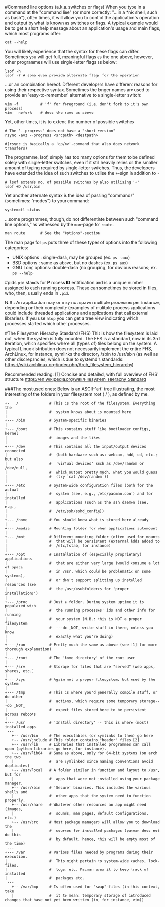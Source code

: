 #Command line options (a.k.a. switches or flags)
When you type in a command at the "command line" (or more correctly: "...in a
\*nix shell, such as bash"), often times, it will allow you to control the
application's operation and output by what is known as switches or flags.
A typical example would be to get a short help message about an application's
usage and main flags, which most programs offer:

    cat --help

You will likely experience that the syntax for these flags can differ.
Sometimes you will get full, meaningful flags as the one above, however, other
programmes will use single-letter flags as below:

    lsof -h
    lsof -? # some even provide alternate flags for the operation

...or an combination hereof. Different developers have different reasons for
using their respective syntax. Sometimes the longer names are used to provide
an 'easy-to-remember' alternative to a single-letter switch:

    vim -f          # 'f' for foreground (i.e. don't fork to it's own process)
    vim --nofork    # does the same as above

Yet, other times, it is to extend the number of possible switches

    # The '--progress' does not have a "short version"
    rsync -avz --progress <srcpath> <destpath>

    #(rsync is basically a 'cp/mv'-command that also does network transfers)

The programme, lsof, simply has too many options for them to be defined solely
with single-letter switches, even if it still heavily relies on the smaller
amount of typing required by single-letter switches.
Thus, the developers have extended the idea of such switches to utilise the
`+`-sign in addition to `-`

    # lsof extends no. of possible switches by also utilising '+'
    lsof +D /usr/bin

Yet another alternate syntax is the idea of passing "commands" (sometimes:
"modes") to your command:

    systemctl status

...some programmes, though, do not differentiate between such "command line
options," as witnessed by the `man`-page for `route`.

    man route       # See the "Options"-section

The man page for `ps` puts three of these types of options into the following
categories:
* UNIX options  : single-dash, may be grouped (ex. `ps -aux`)
* BSD options   : same as above, but no dashes (ex. `ps aux`)
* GNU Long options: double-dash (no grouping, for obvious reasons; ex. `ps --help`)

#pids
`pid` stands for __P__ rocess __ID__ entification and is a unique
number assigned to each running process. These can sometimes be
stored in files, who, then, usually ends in `.pid`.

N.B.: An application may or may not spawn multiple processes per instance,
depending on their complexity (examples of mulitple process applications
could include: threaded applications and applications that call external
libraries). If you use `htop` you can get a tree view indicating which
processes started which other processes.

#The Filesystem Hierachy Standard (FHS)
This is how the filesystem is laid out, when the system is fully mounted.
The FHS is a standard, now in its 3rd iteration, which specifies where all
(types of) files belong on the system. A typical Linux distribution does not
necessarily implement the entire FHS, ArchLinux, for instance, symlinks the
directory /sbin to /usr/sbin (as well as other discrepancies, which is due
to systemd's standards: https://wiki.archlinux.org/index.php/Arch_filesystem_hierarchy)

Recommended reading:
  [1] Concise and detailed, with full overview of FHS' structure
      https://en.wikipedia.org/wiki/Filesystem_Hierachy_Standard


###The most used ones:
Below is an ASCII-'art' tree illustrating, the most interesting of the folders
in your filesystem root ( / ), as defined by me.

```
+-   /              # This is the root of the filesystem. Everything the
|                   #  system knows about is mounted here.
|
+--- /bin           # System-specific binaries
|
+--- /boot          # This contains stuff like bootloader configs, kernel
|                   #  images and the likes
|
+--- /dev           # This contains all the input/output devices connected
|                   #  (both hardware such as: webcam, hdd, cd, etc.; but also
|                   #  'virtual devices' such as /dev/random or /dev/null,
|                   #  which output pretty much, what you would guess
|                   #  (try `cat /dev/random`))
|
+--- /etc           # System-wide configuration files (both for the actual
|                   #  system (see, e.g., /etc/pacman.conf) and for installed
|                   #  applications (such as the ssh daemon (see, e.g.,
|                   #  /etc/ssh/sshd_config))
|
+--- /home          # You should know what is stored here already
|
+--- /media         # Mounting folder for when applications automount
|
+--- /mnt           # Different mounting folder (often used for mounts
|                   #  that will be persistent (external hdds added to
|                   #  /etc/fstab, for instance)
|
+--- /opt           # Installation of (especially proprietary) applications
|                   #  that are either very large (would consume a lot of space
|                   #  in /usr, which could be problematic on some systems),
|                   #  or don't support splitting up installed resources (see
|                   #  the /usr/<subfolder>s for 'proper installations')
|
+--- /proc          # Just a folder. During system uptime it is populated with
|                   #  the running processes' ids and other info for running
|                   #  your system (N.B.: this is NOT a proper filesystem
|                   #  ---do _NOT_ write stuff in there, unless you know
|                   #  exactly what you're doing)
|
+--- /run           # Pretty much the same as above (see [1] for more thorough explanation)
|
+--- /root          # The 'home directory' of the root user
|
+--- /srv           # Storage for files that are "served" (web apps, shares, etc.)
|
+--- /sys           # Again not a proper filesystem, but used by the system
|
+--- /tmp           # This is where you'd generally compile stuff, or do other
|                   #  actions, which require some temporary storage---do _NOT_
|                   #  expect files stored here to be persistent across reboots
|
+--- /usr           # 'Install directory' -- this is where (most) installed apps
 ---
   +-- /usr/bin     # The executables (or symlinks to them) go here
   +-- /usr/include # This folder contains "header" files [2]
   +-- /usr/lib     # Libraries that installed programmes can call upon (python libraries go here, for instance).
   +-- /usr/lib64   # Same as above, only for 64-bit systems (on arch the two
   |                #  are symlinked since naming conventions avoid duplicates)
   +-- /usr/local   # A folder similar in function and layout to /usr, but for
   |                #  apps that were not installed using your package manager.
   +-- /usr/sbin    # 'Secure' binaries. This includes the various shells and
   |                #  other apps that the system need to function properly.
   +-- /usr/share   # Whatever other resources an app might need (images,
   |                #  sounds, man pages, default configurations, etc.)
   +-- /usr/src     # Most package managers will allow you to download the
   |                #  sources for installed packages (pacman does not do this
                    #  by default, hence, this will be empty most of the time)
 ---
+--- /var           # Various files needed by programs during their execution.
|                   #  This might pertain to system-wide caches, lock-files,
|                   #  logs, etc. Pacman uses it to keep track of installed
|                   #  packages etc.
 ---
   +-- /var/tmp     # Is often used for "swap"-files (in this context, take
   |                #  it to mean: temporary storage of introduced changes that have not yet been written (in, for instance, vim))

```
